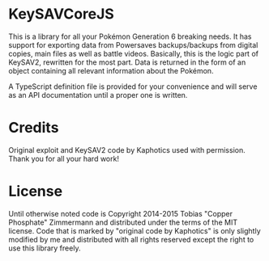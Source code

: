 # KeySAVCoreJS

This is a library for all your Pokémon Generation 6 breaking needs. It has support for exporting data from Powersaves backups/backups from digital copies, main files as well as battle videos.
Basically, this is the logic part of KeySAV2, rewritten for the most part. Data is returned in the form of an object containing all relevant information about the Pokémon.

A TypeScript definition file is provided for your convenience and will serve as an API documentation until a proper one is written.

# Credits

Original exploit and KeySAV2 code by Kaphotics used with permission. Thank you for all your hard work!

# License

Until otherwise noted code is Copyright 2014-2015 Tobias "Copper Phosphate" Zimmermann and distributed under the terms of the MIT license. Code that is marked by "original code by Kaphotics" is only slightly modified by me and distributed with all rights reserved except the right to use this library freely.

